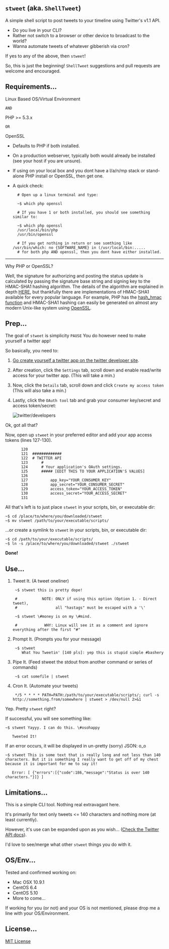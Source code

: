 `stweet` (aka. `ShellTweet`)
---

A simple shell script to post tweets to your timeline using Twitter's v1.1 API.

* Do you live in your CLI?
* Rather not switch to a browser or other device to broadcast to the world?
* Wanna automate tweets of whatever gibberish via cron?

If yes to any of the above, then `stweet`!

So, this is just the beginning! `ShellTweet` suggestions and pull requests are welcome and encouraged.

## Requirements...

Linux Based OS/Virtual Environment

`AND`

PHP >= 5.3.x

`OR`

OpenSSL 

* Defaults to PHP if both installed.

* On a production webserver, typically both would already be installed (see your host if you are unsure).

* If using on your local box and you dont have a l/a/n/mp stack or stand-alone PHP install or OpenSSL, then get one.

* A quick check:

		# Open up a linux terminal and type:

		~$ which php openssl

		# If you have 1 or both installed, you should see something similar to:

		~$ which php openssl
		/usr/local/bin/php
		/usr/bin/openssl

		# If you get nothing in return or see somthing like /usr/bin/which: no {SOFTWARE_NAME} in (/usr/local/bin:.....
		# for both php AND openssl, then you dont have either installed.
  
  
---

Why PHP or OpenSSL?

Well, the signature for authorizing and posting the status update is calculated by passing the signature base string and signing key to the HMAC-SHA1 hashing algorithm. The details of the algorithm are explained in depth [HERE](http://en.wikipedia.org/wiki/HMAC), but thankfully there are implementations of HMAC-SHA1 available for every popular language. For example, PHP has the [hash_hmac function](http://php.net/manual/en/function.hash-hmac.php) and HMAC-SHA1 hashing can easily be generated on almost any modern Unix-like system using [OpenSSL](http://www.openssl.org/docs/apps/dgst.html).

## Prep...

The goal of `stweet` is simplicity `PAUSE` You do however need to make yourself a twitter app!

So basically, you need to:

1. [Go create yourself a twitter app on the twitter developer site](https://dev.twitter.com/apps/).
2. After creation, click the `Settings` tab, scroll down and enable read/write access for your twitter app. (This will take a min.)
3. Now, click the `Details` tab, scroll down and click `Create my access token` (This will also take a min.)
4. Lastly, click the `OAuth tool` tab and grab your consumer key/secret and access token/secret:

	![twitter/developers](http://api.marquelmedia.net/ss/OAuth_tool.png)

Ok, got all that?

Now, open up `stweet` in your preferred editor and add your app access tokens (lines 127-130).

		   120
		   121	#############
		   122	# TWITTER API
		   123	    #
		   124	    # Your application's OAuth settings.
		   125	    ##### [EDIT THIS TO YOUR APPLICATION'S VALUES]
		   126	
		   127	        app_key="YOUR_CONSUMER_KEY"
		   128	        app_secret="YOUR_CONSUMER_SECRET"
		   129	        access_token="YOUR_ACCESS_TOKEN"
		   130	        access_secret="YOUR_ACCESS_SECRET"
		   131


All that's left is to just place `stweet` in your scripts, bin, or executable dir:

    ~$ cd /place/to/where/you/downloaded/stweet
	~$ mv stweet /path/to/your/executable/scripts/

...or create a symlink to `stweet` in your scripts, bin, or executable dir:

    ~$ cd /path/to/your/executable/scripts/
	~$ ln -s /place/to/where/you/downloaded/stweet ./stweet

**Done!**

## Use...

1. Tweet It. (A tweet oneliner)

	    ~$ stweet this is pretty dope!

		#           NOTE: ONLY if using this option (Option 1. - Direct tweet), 
		#                 all "hastags" must be escaped with a '\'

	    ~$ stweet \#money is on my \#mind.

		#            WHY: Linux will see it as a comment and ignore everything after the first "#"


2. Prompt It. (Prompts you for your message)

		~$ stweet
		   What You Tweetin' [140 pls]: yep this is stupid simple #bashery


3. Pipe It. (Feed stweet the stdout from another command or series of commands)

		~$ cat somefile | stweet


4. Cron It. (Automate your tweets)

		*/5 * * * * PATH=PATH:/path/to/your/executable/scripts/; curl -s http://something.from/somewhere | stweet > /dev/null 2>&1


Yep. Pretty `stweet` right?

If successful, you will see something like:

	~$ stweet Yayyy. I can do this. \#osohappy

	   Tweeted It!


If an error occurs, it will be displayed in un-pretty (sorry) JSON: o_o

	~$ stweet This is some text that is really long and not less than 140 characters. But it is something I really want to get off of my chest because it is important for me to say it!

	   Error: [ {"errors":[{"code":186,"message":"Status is over 140 characters."}]} ]

## Limitations...

This is a simple CLI tool. Nothing real extravagant here.

It's primarily for text only tweets <= 140 characters and nothing more (at least currently).

However, it's use can be expanded upon as you wish... ([Check the Twitter API docs](https://dev.twitter.com/docs/api/1.1/)).

I'd love to see/merge what other `stweet` things you do with it.

## OS/Env...

Tested and confirmed working on:

* Mac OSX 10.9.1
* CentOS 6.4
* CentOS 5.10
* More to come...

If working for you (or not) and your OS is not mentioned, please drop me a line with your OS/Environment.

## License...

[MIT License](http://api.marquelmedia.net/lic/LICENSE.md)


